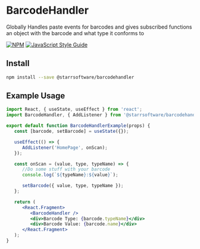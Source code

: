 # BarcodeHandler

Globally Handles paste events for barcodes and gives subscribed functions an object with the barcode and what type it conforms to

[![NPM](https://img.shields.io/npm/v/@starrsoftware/barcodehandler.svg)](https://www.npmjs.com/package/@starrsoftware/barcodehandler) [![JavaScript Style Guide](https://img.shields.io/badge/code_style-standard-brightgreen.svg)](https://standardjs.com)

## Install

```bash
npm install --save @starrsoftware/barcodehandler
```

## Example Usage

```jsx
import React, { useState, useEffect } from 'react';
import BarcodeHandler, { AddListener } from '@starrsoftware/barcodehandler';

export default function BarcodeHandlerExample(props) {
   const [barcode, setBarcode] = useState({});

   useEffect(() => {
      AddListener('HomePage', onScan);
   });

   const onScan = (value, type, typeName) => {
      //Do some stuff with your barcode
      console.log(`${typeName}:${value}`);

      setBarcode({ value, type, typeName });
   };

   return (
      <React.Fragment>
         <BarcodeHandler />
         <div>Barcode Type: {barcode.typeName}</div>
         <div>Barcode Value: {barcode.name}</div>
      </React.Fragment>
   );
}
```
